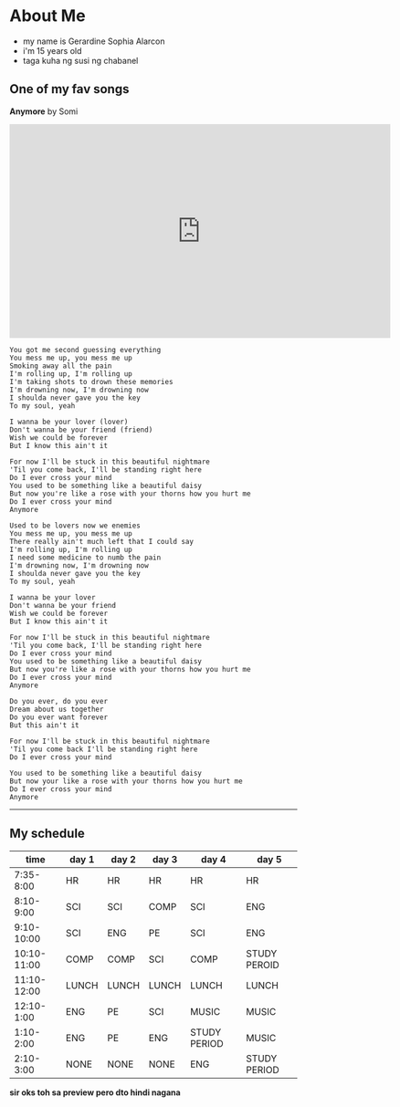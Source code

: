 # About Me

- my name is Gerardine Sophia Alarcon
- i'm 15 years old
- taga kuha ng susi ng chabanel

## One of my fav songs
**Anymore** by Somi



<iframe width="667" height="375" src="https://www.youtube.com/embed/DOBjwlfIZdE" title="JEON SOMI (전소미) - ‘Anymore’ M/V" frameborder="0" allow="accelerometer; autoplay; clipboard-write; encrypted-media; gyroscope; picture-in-picture" allowfullscreen></iframe>

```
You got me second guessing everything
You mess me up, you mess me up
Smoking away all the pain
I'm rolling up, I'm rolling up
I'm taking shots to drown these memories
I'm drowning now, I'm drowning now
I shoulda never gave you the key
To my soul, yeah

I wanna be your lover (lover)
Don't wanna be your friend (friend)
Wish we could be forever
But I know this ain't it

For now I'll be stuck in this beautiful nightmare
'Til you come back, I'll be standing right here
Do I ever cross your mind
You used to be something like a beautiful daisy
But now you're like a rose with your thorns how you hurt me
Do I ever cross your mind
Anymore

Used to be lovers now we enemies
You mess me up, you mess me up
There really ain't much left that I could say
I'm rolling up, I'm rolling up
I need some medicine to numb the pain
I'm drowning now, I'm drowning now
I shoulda never gave you the key
To my soul, yeah

I wanna be your lover
Don't wanna be your friend
Wish we could be forever
But I know this ain't it

For now I'll be stuck in this beautiful nightmare
'Til you come back, I'll be standing right here
Do I ever cross your mind
You used to be something like a beautiful daisy
But now you're like a rose with your thorns how you hurt me
Do I ever cross your mind
Anymore

Do you ever, do you ever
Dream about us together
Do you ever want forever
But this ain't it

For now I'll be stuck in this beautiful nightmare
'Til you come back I'll be standing right here
Do I ever cross your mind

You used to be something like a beautiful daisy
But now your like a rose with your thorns how you hurt me
Do I ever cross your mind
Anymore

```
--------
## My schedule
|time| day 1 | day 2 | day 3 | day 4 | day 5 |
|-------| ------|--------|-------|-------|----|
|7:35-8:00| HR| HR | HR | HR |HR|
|8:10-9:00|SCI|SCI|COMP|SCI|ENG|
|9:10-10:00|SCI|ENG|PE|SCI|ENG|
|10:10-11:00|COMP|COMP|SCI|COMP|STUDY PEROID|
|11:10-12:00    |LUNCH |LUNCH|LUNCH|LUNCH|LUNCH|
|12:10-1:00| ENG|PE|SCI|MUSIC|MUSIC|
|1:10-2:00| ENG| PE| ENG|STUDY PERIOD|MUSIC|
|2:10-3:00|NONE|NONE|NONE| ENG|STUDY PERIOD|

**sir oks toh sa preview pero dto hindi nagana**



